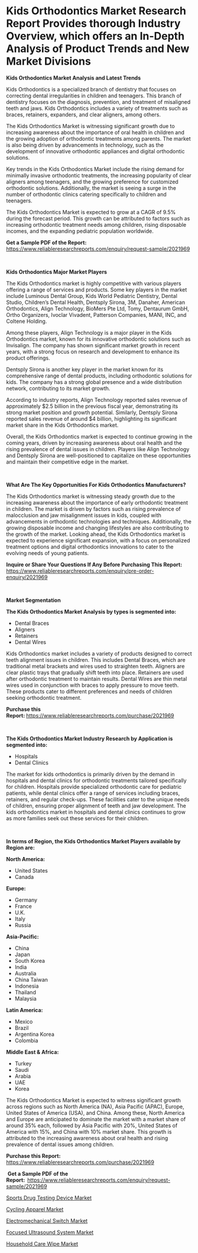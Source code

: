 <p><h1>Kids Orthodontics Market Research Report Provides thorough Industry Overview, which offers an In-Depth Analysis of Product Trends and New Market Divisions</h1></p><p><strong>Kids Orthodontics Market Analysis and Latest Trends</strong></p>
<p><p>Kids Orthodontics is a specialized branch of dentistry that focuses on correcting dental irregularities in children and teenagers. This branch of dentistry focuses on the diagnosis, prevention, and treatment of misaligned teeth and jaws. Kids Orthodontics includes a variety of treatments such as braces, retainers, expanders, and clear aligners, among others.</p><p>The Kids Orthodontics Market is witnessing significant growth due to increasing awareness about the importance of oral health in children and the growing adoption of orthodontic treatments among parents. The market is also being driven by advancements in technology, such as the development of innovative orthodontic appliances and digital orthodontic solutions.</p><p>Key trends in the Kids Orthodontics Market include the rising demand for minimally invasive orthodontic treatments, the increasing popularity of clear aligners among teenagers, and the growing preference for customized orthodontic solutions. Additionally, the market is seeing a surge in the number of orthodontic clinics catering specifically to children and teenagers.</p><p>The Kids Orthodontics Market is expected to grow at a CAGR of 9.5% during the forecast period. This growth can be attributed to factors such as increasing orthodontic treatment needs among children, rising disposable incomes, and the expanding pediatric population worldwide.</p></p>
<p><strong>Get a Sample PDF of the Report:&nbsp;</strong> <a href="https://www.reliableresearchreports.com/enquiry/request-sample/2021969">https://www.reliableresearchreports.com/enquiry/request-sample/2021969</a></p>
<p>&nbsp;</p>
<p><strong>Kids Orthodontics Major Market Players</strong></p>
<p><p>The Kids Orthodontics market is highly competitive with various players offering a range of services and products. Some key players in the market include Luminous Dental Group, Kids World Pediatric Dentistry, Dental Studio, Children’s Dental Health, Dentsply Sirona, 3M, Danaher, American Orthodontics, Align Technology, BioMers Pte Ltd, Tomy, Dentaurum GmbH, Ortho Organizers, Ivoclar Vivadent, Patterson Companies, MANI, INC, and Coltene Holding.</p><p>Among these players, Align Technology is a major player in the Kids Orthodontics market, known for its innovative orthodontic solutions such as Invisalign. The company has shown significant market growth in recent years, with a strong focus on research and development to enhance its product offerings.</p><p>Dentsply Sirona is another key player in the market known for its comprehensive range of dental products, including orthodontic solutions for kids. The company has a strong global presence and a wide distribution network, contributing to its market growth.</p><p>According to industry reports, Align Technology reported sales revenue of approximately $2.5 billion in the previous fiscal year, demonstrating its strong market position and growth potential. Similarly, Dentsply Sirona reported sales revenue of around $4 billion, highlighting its significant market share in the Kids Orthodontics market.</p><p>Overall, the Kids Orthodontics market is expected to continue growing in the coming years, driven by increasing awareness about oral health and the rising prevalence of dental issues in children. Players like Align Technology and Dentsply Sirona are well-positioned to capitalize on these opportunities and maintain their competitive edge in the market.</p></p>
<p>&nbsp;</p>
<p><strong>What Are The Key Opportunities For Kids Orthodontics Manufacturers?</strong></p>
<p><p>The Kids Orthodontics market is witnessing steady growth due to the increasing awareness about the importance of early orthodontic treatment in children. The market is driven by factors such as rising prevalence of malocclusion and jaw misalignment issues in kids, coupled with advancements in orthodontic technologies and techniques. Additionally, the growing disposable income and changing lifestyles are also contributing to the growth of the market. Looking ahead, the Kids Orthodontics market is expected to experience significant expansion, with a focus on personalized treatment options and digital orthodontics innovations to cater to the evolving needs of young patients.</p></p>
<p><strong>Inquire or Share Your Questions If Any Before Purchasing This Report:</strong> <a href="https://www.reliableresearchreports.com/enquiry/pre-order-enquiry/2021969">https://www.reliableresearchreports.com/enquiry/pre-order-enquiry/2021969</a></p>
<p>&nbsp;</p>
<p><strong>Market Segmentation</strong></p>
<p><strong>The Kids Orthodontics Market Analysis by types is segmented into:</strong></p>
<p><ul><li>Dental Braces</li><li>Aligners</li><li>Retainers</li><li>Dental Wires</li></ul></p>
<p><p>Kids Orthodontics market includes a variety of products designed to correct teeth alignment issues in children. This includes Dental Braces, which are traditional metal brackets and wires used to straighten teeth. Aligners are clear plastic trays that gradually shift teeth into place. Retainers are used after orthodontic treatment to maintain results. Dental Wires are thin metal wires used in conjunction with braces to apply pressure to move teeth. These products cater to different preferences and needs of children seeking orthodontic treatment.</p></p>
<p><strong>Purchase this Report:&nbsp;</strong><a href="https://www.reliableresearchreports.com/purchase/2021969">https://www.reliableresearchreports.com/purchase/2021969</a></p>
<p>&nbsp;</p>
<p><strong>The Kids Orthodontics Market Industry Research by Application is segmented into:</strong></p>
<p><ul><li>Hospitals</li><li>Dental Clinics</li></ul></p>
<p><p>The market for kids orthodontics is primarily driven by the demand in hospitals and dental clinics for orthodontic treatments tailored specifically for children. Hospitals provide specialized orthodontic care for pediatric patients, while dental clinics offer a range of services including braces, retainers, and regular check-ups. These facilities cater to the unique needs of children, ensuring proper alignment of teeth and jaw development. The kids orthodontics market in hospitals and dental clinics continues to grow as more families seek out these services for their children.</p></p>
<p>&nbsp;</p>
<p><strong>In terms of Region, the Kids Orthodontics Market Players available by Region are:</strong></p>
<p>
    <p> <strong> North America: </strong>
        <ul>
            <li>United States</li>
            <li>Canada</li>
        </ul>
        </p> 
    <p> <strong> Europe: </strong>
        <ul>
            <li>Germany</li>
            <li>France</li>
            <li>U.K.</li>
            <li>Italy</li>
            <li>Russia</li>
        </ul>
        </p> 
    <p> <strong> Asia-Pacific: </strong>
        <ul>
            <li>China</li>
            <li>Japan</li>
            <li>South Korea</li>
            <li>India</li>
            <li>Australia</li>
            <li>China Taiwan</li>
            <li>Indonesia</li>
            <li>Thailand</li>
            <li>Malaysia</li>
        </ul>
        </p> 
    <p> <strong> Latin America: </strong>
        <ul>
            <li>Mexico</li>
            <li>Brazil</li>
            <li>Argentina Korea</li>
            <li>Colombia</li>
        </ul>
        </p> 
    <p> <strong> Middle East & Africa: </strong>
        <ul>
            <li>Turkey</li>
            <li>Saudi</li>
            <li>Arabia</li>
            <li>UAE</li>
            <li>Korea</li>
        </ul>
    </p>
    </p>
<p><p>The Kids Orthodontics Market is expected to witness significant growth across regions such as North America (NA), Asia Pacific (APAC), Europe, United States of America (USA), and China. Among these, North America and Europe are anticipated to dominate the market with a market share of around 35% each, followed by Asia Pacific with 20%, United States of America with 15%, and China with 10% market share. This growth is attributed to the increasing awareness about oral health and rising prevalence of dental issues among children.</p></p>
<p><strong>Purchase this Report: </strong><a href="https://www.reliableresearchreports.com/purchase/2021969">https://www.reliableresearchreports.com/purchase/2021969</a></p>
<p>&nbsp;<strong>Get a Sample PDF of the Report:&nbsp;&nbsp;</strong><a href="https://www.reliableresearchreports.com/enquiry/request-sample/2021969">https://www.reliableresearchreports.com/enquiry/request-sample/2021969</a></p>
<p><strong></strong></p>
<p><p><a href="https://noble-drawer-34c.notion.site/Sports-Drug-Testing-Device-Market-Insights-Market-Players-and-Forecast-Till-2031-addc5f0aac2b4a08b1149bc147df70c4">Sports Drug Testing Device Market</a></p><p><a href="https://view.publitas.com/reportprime-1/cycling-apparel-market-dynamics-2024-2031-also-about-its-market-trends-projections-and-opportunities/">Cycling Apparel Market</a></p><p><a href="https://view.publitas.com/reportprime-1/electromechanical-switch-market-size-growth-and-forecast-from-2024-2031/">Electromechanical Switch Market</a></p><p><a href="https://iodized-pantydraco-05c.notion.site/Focused-Ultrasound-System-Market-Analysis-Examines-its-Scope-on-Growth-Opportunities-and-Forecasted-43a25ce771514814b1ad53df0844acde">Focused Ultrasound System Market</a></p><p><a href="https://three-jumbo-f6d.notion.site/Global-Household-Care-Wipe-Market-by-Types-Applications-and-Major-Players-with-Regional-Growth-Ra-b18a09b405614e33ba7fe063dceca366">Household Care Wipe Market</a></p></p>